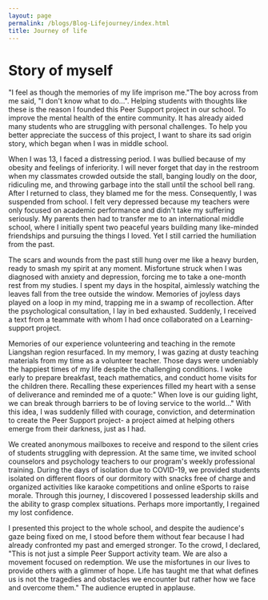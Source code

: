 ```yaml
---
layout: page
permalink: /blogs/Blog-Lifejourney/index.html
title: Journey of life
---
```


# Story of myself
"I feel as though the memories of my life imprison me."The boy across from me said, "I don't know what to do...". Helping students with thoughts like these is the reason I founded this Peer Support project in our school. To improve the mental health of the entire community. It has already aided many students who are struggling with personal challenges. To help you better appreciate the success of this project, I want to share its sad origin story, which began when I was in middle school.

When I was 13, I faced a distressing period. I was bullied because of my obesity and feelings of inferiority. I will never forget that day in the restroom when my classmates crowded outside the stall, banging loudly on the door, ridiculing me, and throwing garbage into the stall until the school bell rang. After I returned to class, they blamed me for the mess. Consequently, I was suspended from school. I felt very depressed because my teachers were only focused on academic performance and didn't take my suffering seriously. My parents then had to transfer me to an international middle school, where I initially spent two peaceful years building many like-minded friendships and pursuing the things I loved. Yet I still carried the humiliation from the past.

The scars and wounds from the past still hung over me like a heavy burden, ready to smash my spirit at any moment. Misfortune struck when I was diagnosed with anxiety and depression, forcing me to take a one-month rest from my studies. I spent my days in the hospital, aimlessly watching the leaves fall from the tree outside the window. Memories of joyless days played on a loop in my mind, trapping me in a swamp of recollection. After the psychological consultation, I lay in bed exhausted. Suddenly, I received a text from a teammate with whom I had once collaborated on a Learning-support project.

Memories of our experience volunteering and teaching in the remote Liangshan region resurfaced. In my memory, I was gazing at dusty teaching materials from my time as a volunteer teacher. Those days were undeniably the happiest times of my life despite the challenging conditions. I woke early to prepare breakfast, teach mathematics, and conduct home visits for the children there. Recalling these experiences filled my heart with a sense of deliverance and reminded me of a quote:" When love is our guiding light, we can break through barriers to be of loving service to the world..." With this idea, I was suddenly filled with courage, conviction, and determination to create the Peer Support project- a project aimed at helping others emerge from their darkness, just as I had.

We created anonymous mailboxes to receive and respond to the silent cries of students struggling with depression. At the same time, we invited school counselors and psychology teachers to our program's weekly professional training. During the days of isolation due to COVID-19, we provided students isolated on different floors of our dormitory with snacks free of charge and organized activities like karaoke competitions and online eSports to raise morale. Through this journey, I discovered I possessed leadership skills and the ability to grasp complex situations. Perhaps more importantly, I regained my lost confidence.

I presented this project to the whole school, and despite the audience's gaze being fixed on me, I stood before them without fear because I had already confronted my past and emerged stronger. To the crowd, I declared, "This is not just a simple Peer Support activity team. We are also a movement focused on redemption. We use the misfortunes in our lives to provide others with a glimmer of hope. Life has taught me that what defines us is not the tragedies and obstacles we encounter but rather how we face and overcome them." The audience erupted in applause.